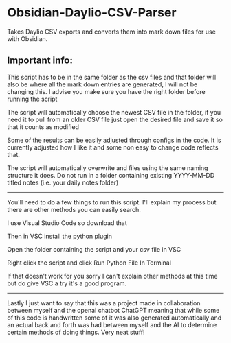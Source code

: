 # Obsidian-Daylio-CSV-Parser
Takes Daylio CSV exports and converts them into mark down files for use with Obsidian.

Important info:
-------------------------------------------------------------------------------------------------------------------------------------------------------------------------
This script has to be in the same folder as the csv files and that folder will also be where all the mark down entries are generated, I will not be changing this. I advise you make sure you have the right folder before running the script

The script will automatically choose the newest CSV file in the folder, if you need it to pull from an older CSV file just open the desired file and save it so that it counts as modified

Some of the results can be easily adjusted through configs in the code. It is currently adjusted how I like it and some non easy to change code reflects that.

The script will automatically overwrite and files using the same naming structure it does. Do not run in a folder containing existing YYYY-MM-DD titled notes (i.e. your daily notes folder)

-------------------------------------------------------------------------------------------------------------------------------------------------------------------------
You'll need to do a few things to run this script. I'll explain my process but there are other methods you can easily search.

I use Visual Studio Code so download that

Then in VSC install the python plugin

Open the folder containing the script and your csv file in VSC

Right click the script and click Run Python File In Terminal

If that doesn't work for you sorry I can't explain other methods at this time but do give VSC a try it's a good program.

-------------------------------------------------------------------------------------------------------------------------------------------------------------------------
Lastly I just want to say that this was a project made in collaboration between myself and the openai chatbot ChatGPT meaning that while some of this code is handwritten some of it was also generated automatically and an actual back and forth was had between myself and the AI to determine certain methods of doing things. Very neat stuff!
